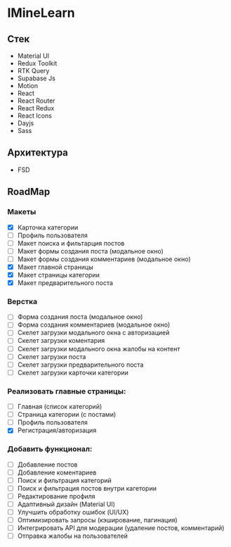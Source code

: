 # IMineLearn

## Стек
<ul>
    <li>Material UI</li>
    <li>Redux Toolkit</li>
    <li>RTK Query</li>
    <li>Supabase Js</li>
    <li>Motion</li>
    <li>React</li>
    <li>React Router</li>
    <li>React Redux</li>
    <li>React Icons</li>
    <li>Dayjs</li>
    <li>Sass</li>
</ul>

## Архитектура
<ul>
    <li>FSD</li>
</ul>

## RoadMap

### Макеты
- [X] Карточка категории
- [ ] Профиль пользователя
- [ ] Макет поиска и фильтарция постов
- [ ] Макет формы создания поста (модальное окно)
- [ ] Макет формы создания комментариев (модальное окно)
- [X] Макет главной страницы
- [X] Макет страницы категории
- [X] Макет предварительного поста

### Верстка
- [ ] Форма создания поста (модальное окно)
- [ ] Форма создания комментариев (модальное окно)
- [ ] Скелет загрузки модального окна с авторизацией
- [ ] Скелет загрузки коментария
- [ ] Скелет загрузки модального окна жалобы на контент
- [ ] Скелет загрузки поста
- [ ] Скелет загрузки предварительного поста
- [ ] Скелет загрузки карточки категории

### Реализовать главные страницы:
- [ ] Главная (список категорий)
- [ ] Страница категории (с постами)
- [ ] Профиль пользователя
- [X] Регистрация/авторизация

### Добавить функционал:
- [ ] Добавление постов
- [ ] Добавление коментариев
- [ ] Поиск и фильтрация категорий
- [ ] Поиск и фильтрация постов внутри кагетории
- [ ] Редактирование профиля
- [ ] Адаптивный дизайн (Material UI)
- [ ] Улучшить обработку ошибок (UI/UX)
- [ ] Оптимизировать запросы (кэширование, пагинация)
- [ ] Интегрировать API для модерации (удаление постов, комментарий)
- [ ] Отправка жалобы на пользователей
